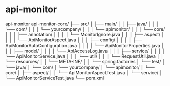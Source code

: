 # api-monitor
api-monitor
api-monitor-core/
├── src/
│   ├── main/
│   │   ├── java/
│   │   │   └── com/
│   │   │       └── yourcompany/
│   │   │           └── apimonitor/
│   │   │               └── core/
│   │   │                   ├── annotation/
│   │   │                   │   └── MonitorIgnore.java
│   │   │                   ├── aspect/
│   │   │                   │   └── ApiMonitorAspect.java
│   │   │                   ├── config/
│   │   │                   │   ├── ApiMonitorAutoConfiguration.java
│   │   │                   │   └── ApiMonitorProperties.java
│   │   │                   ├── model/
│   │   │                   │   └── ApiAccessLog.java
│   │   │                   ├── service/
│   │   │                   │   └── ApiMonitorService.java
│   │   │                   └── util/
│   │   │                       └── RequestUtil.java
│   │   └── resources/
│   │       └── META-INF/
│   │           └── spring.factories
│   └── test/
│       └── java/
│           └── com/
│               └── yourcompany/
│                   └── apimonitor/
│                       └── core/
│                           ├── aspect/
│                           │   └── ApiMonitorAspectTest.java
│                           └── service/
│                               └── ApiMonitorServiceTest.java
└── pom.xml